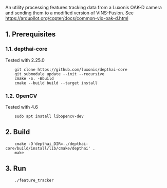 An utility processing features tracking data from a Luxonis OAK-D camera and sending them to a modified version of VINS-Fusion. See https://ardupilot.org/copter/docs/common-vio-oak-d.html

## 1. Prerequisites
### 1.1. **depthai-core**
Tested with 2.25.0
```
    git clone https://github.com/luxonis/depthai-core
    git submodule update --init --recursive
    cmake -S. -Bbuild
    cmake --build build --target install
```

### 1.2. **OpenCV**
Tested with 4.6
```
    sudo apt install libopencv-dev
```

## 2. Build
```
    cmake -D'depthai_DIR=../depthai-core/build/install/lib/cmake/depthai' .
    make
```

## 3. Run
```
    ./feature_tracker
```

